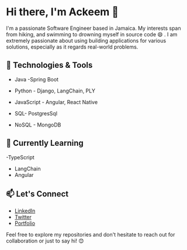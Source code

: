 # Hi there, I'm Ackeem  👋

I'm a passionate Software Engineer based in Jamaica. My interests span from hiking, and swimming to drowning myself in source code :smile: . 
I am extremely passionate about using building applications for various solutions, especially as it regards real-world problems.

## 🔧 Technologies & Tools
- Java -Spring Boot

- Python - Django, LangChain, PLY

- JavaScript - Angular, React Native

- SQL- PostgresSql

- NoSQL - MongoDB

## 🌱 Currently Learning
-TypeScript
- LangChain
- Angular

## 📫 Let's Connect

- [LinkedIn](https://www.linkedin.com/in/ackeem-mclennon-828283171/)
- [Twitter](https://twitter.com/AckeemInTech)
- [Portfolio](https://www.ackeemtechja.codes/)

Feel free to explore my repositories and don't hesitate to reach out for collaboration or just to say hi! 😊

